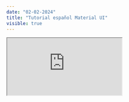 ```yaml
---
date: "02-02-2024"
title: "Tutorial español Material UI"
visible: true
---
```

<iframe src="https://www.youtube.com/embed/RbBMNiLD9ik" allowfullscreen></iframe>
